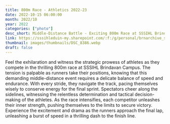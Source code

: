 ```yaml
---
title: 800m Race - Athletics 2022-23
date: 2022-10-15 06:00:00
month: 2022/10
year: 2022
categories: ["photo"]
desc_short: Middle-Distance Battle - Exciting 800m Race at SSSIHL Brindavan Campus - Strategy, Endurance, and a Sprint to the Finish
link: https://sssihleduin-my.sharepoint.com/:f:/g/personal/brnarchive_sssihl_edu_in/EisQVatuiz5BoNse2ksYSi0BlPKOUYvoUkpvSq-UA5FREw?e=djcFuI
thumbnail: images/thumbnails/DSC_8386.webp
draft: false
---
```


Feel the exhilaration and witness the strategic prowess of athletes as they compete in the thrilling 800m race at SSSIHL Brindavan Campus. The tension is palpable as runners take their positions, knowing that this demanding middle-distance event requires a delicate balance of speed and endurance. With every stride, they navigate the track, pacing themselves wisely to conserve energy for the final sprint. Spectators cheer along the sidelines, witnessing the relentless determination and tactical decision-making of the athletes. As the race intensifies, each competitor unleashes their inner strength, pushing themselves to the limits to secure victory. Experience the excitement and drama as the runners approach the final lap, unleashing a burst of speed in a thrilling dash to the finish line.
